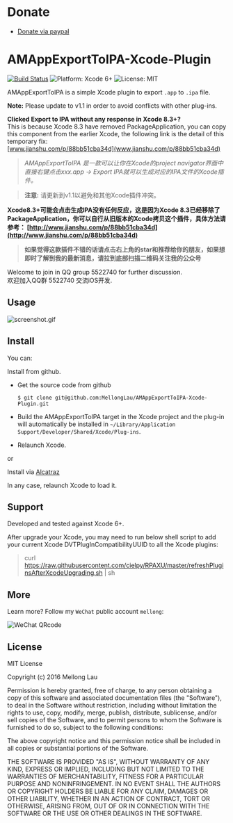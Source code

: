 Donate
===========

* [Donate via paypal](https://paypal.me/mellonglau)

AMAppExportToIPA-Xcode-Plugin
==================

<p align="left">

<a href="https://travis-ci.org/MellongLau/AMAppExportToIPA-Xcode-Plugin"><img src="https://travis-ci.org/MellongLau/AMAppExportToIPA-Xcode-Plugin.svg" alt="Build Status" /></a>
<img src="https://img.shields.io/badge/platform-Xcode%206%2B-blue.svg?style=flat" alt="Platform: Xcode 6+"/>
    <img src="http://img.shields.io/badge/license-MIT-lightgrey.svg?style=flat" alt="License: MIT" />

</p>

AMAppExportToIPA is a simple Xcode plugin to export `.app` to `.ipa` file.

**Note:** Please update to v1.1 in order to avoid conflicts with other plug-ins.

**Clicked Export to IPA without any response in Xcode 8.3+?**  
This is because Xcode 8.3 have removed PackageApplication, you can copy this component from the earlier Xcode, the following link is the detail of this temporary fix:  
[www.jianshu.com/p/88bb51cba34d](www.jianshu.com/p/88bb51cba34d)

> *AMAppExportToIPA 是一款可以让你在Xcode的project navigator界面中直接右键点击xxx.app -> Export IPA就可以生成对应的IPA文件的Xcode插件。*

> **注意:** 请更新到v1.1以避免和其他Xcode插件冲突。

**Xcode8.3+可能会点击生成IPA没有任何反应，这是因为Xcode 8.3已经移除了 PackageApplication，你可以自行从旧版本的Xcode拷贝这个插件，具体方法请参考：  [http://www.jianshu.com/p/88bb51cba34d](http://www.jianshu.com/p/88bb51cba34d)**

> **如果觉得这款插件不错的话请点击右上角的star和推荐给你的朋友，如果想即时了解到我的最新消息，请拉到底部扫描二维码关注我的公众号**

Welcome to join in QQ group 5522740 for further discussion.  
欢迎加入QQ群 5522740 交流iOS开发.

## Usage

![screenshot.gif](https://raw.github.com/MellongLau/AMAppExportToIPA-Xcode-Plugin/master/Screenshots/screenshot.gif)

## Install

You can:

Install from github.

* Get the source code from github

    `$ git clone git@github.com:MellongLau/AMAppExportToIPA-Xcode-Plugin.git`
    
* Build the AMAppExportToIPA target in the Xcode project and the plug-in will automatically be installed in `~/Library/Application Support/Developer/Shared/Xcode/Plug-ins`.
* Relaunch Xcode.

or

Install via [Alcatraz](http://alcatraz.io/)

In any case, relaunch Xcode to load it.


## Support

Developed and tested against Xcode 6+.

After upgrade your Xcode, you may need to run below shell script to add your current Xcode DVTPlugInCompatibilityUUID to all the Xcode plugins:

> curl https://raw.githubusercontent.com/cielpy/RPAXU/master/refreshPluginsAfterXcodeUpgrading.sh | sh


## More
Learn more? Follow my `WeChat` public account `mellong`:

![WeChat QRcode](http://blog.devlong.com/blogImages/qrcode_for_mellong.jpg)

## License

MIT License

Copyright (c) 2016 Mellong Lau

Permission is hereby granted, free of charge, to any person obtaining a copy
of this software and associated documentation files (the "Software"), to deal
in the Software without restriction, including without limitation the rights
to use, copy, modify, merge, publish, distribute, sublicense, and/or sell
copies of the Software, and to permit persons to whom the Software is
furnished to do so, subject to the following conditions:

The above copyright notice and this permission notice shall be included in all
copies or substantial portions of the Software.

THE SOFTWARE IS PROVIDED "AS IS", WITHOUT WARRANTY OF ANY KIND, EXPRESS OR
IMPLIED, INCLUDING BUT NOT LIMITED TO THE WARRANTIES OF MERCHANTABILITY,
FITNESS FOR A PARTICULAR PURPOSE AND NONINFRINGEMENT. IN NO EVENT SHALL THE
AUTHORS OR COPYRIGHT HOLDERS BE LIABLE FOR ANY CLAIM, DAMAGES OR OTHER
LIABILITY, WHETHER IN AN ACTION OF CONTRACT, TORT OR OTHERWISE, ARISING FROM,
OUT OF OR IN CONNECTION WITH THE SOFTWARE OR THE USE OR OTHER DEALINGS IN THE
SOFTWARE.
